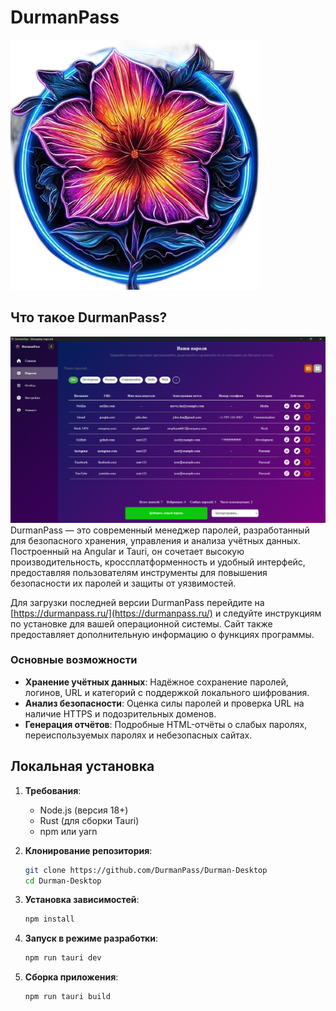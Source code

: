 # DurmanPass
![DurmanPass Logo](src/assets/icons/general/logo/logo_transparent.png)

## Что такое DurmanPass?
![DurmanPass Screenshot](src/assets/screens/DurmanPass-Pass.png)
DurmanPass — это современный менеджер паролей, разработанный для безопасного хранения, управления и анализа учётных данных. Построенный на Angular и Tauri, он сочетает высокую производительность, кроссплатформенность и удобный интерфейс, предоставляя пользователям инструменты для повышения безопасности их паролей и защиты от уязвимостей.

Для загрузки последней версии DurmanPass перейдите на [https://durmanpass.ru/](https://durmanpass.ru/) и следуйте инструкциям по установке для вашей операционной системы. Сайт также предоставляет дополнительную информацию о функциях программы.


### Основные возможности
- **Хранение учётных данных**: Надёжное сохранение паролей, логинов, URL и категорий с поддержкой локального шифрования.
- **Анализ безопасности**: Оценка силы паролей и проверка URL на наличие HTTPS и подозрительных доменов.
- **Генерация отчётов**: Подробные HTML-отчёты о слабых паролях, переиспользуемых паролях и небезопасных сайтах.

## Локальная установка

1. **Требования**:
    - Node.js (версия 18+)
    - Rust (для сборки Tauri)
    - npm или yarn

2. **Клонирование репозитория**:
   ```bash
   git clone https://github.com/DurmanPass/Durman-Desktop
   cd Durman-Desktop
   ```

3. **Установка зависимостей**:
   ```bash
   npm install
   ```

4. **Запуск в режиме разработки**:
   ```bash
   npm run tauri dev
   ```

5. **Сборка приложения**:
   ```bash
   npm run tauri build
   ```